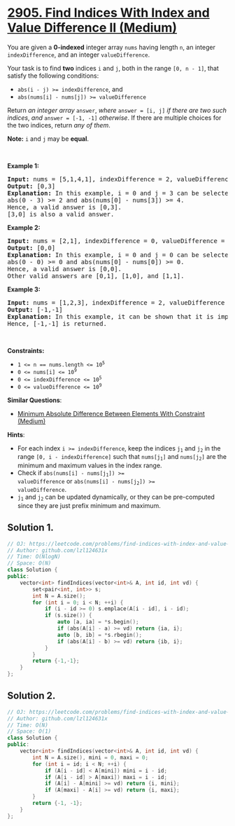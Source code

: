 # [2905. Find Indices With Index and Value Difference II (Medium)](https://leetcode.com/problems/find-indices-with-index-and-value-difference-ii)

<p>You are given a <strong>0-indexed</strong> integer array <code>nums</code> having length <code>n</code>, an integer <code>indexDifference</code>, and an integer <code>valueDifference</code>.</p>

<p>Your task is to find <strong>two</strong> indices <code>i</code> and <code>j</code>, both in the range <code>[0, n - 1]</code>, that satisfy the following conditions:</p>

<ul>
	<li><code>abs(i - j) &gt;= indexDifference</code>, and</li>
	<li><code>abs(nums[i] - nums[j]) &gt;= valueDifference</code></li>
</ul>

<p>Return <em>an integer array</em> <code>answer</code>, <em>where</em> <code>answer = [i, j]</code> <em>if there are two such indices</em>, <em>and</em> <code>answer = [-1, -1]</code> <em>otherwise</em>. If there are multiple choices for the two indices, return <em>any of them</em>.</p>

<p><strong>Note:</strong> <code>i</code> and <code>j</code> may be <strong>equal</strong>.</p>

<p>&nbsp;</p>
<p><strong class="example">Example 1:</strong></p>

<pre>
<strong>Input:</strong> nums = [5,1,4,1], indexDifference = 2, valueDifference = 4
<strong>Output:</strong> [0,3]
<strong>Explanation:</strong> In this example, i = 0 and j = 3 can be selected.
abs(0 - 3) &gt;= 2 and abs(nums[0] - nums[3]) &gt;= 4.
Hence, a valid answer is [0,3].
[3,0] is also a valid answer.
</pre>

<p><strong class="example">Example 2:</strong></p>

<pre>
<strong>Input:</strong> nums = [2,1], indexDifference = 0, valueDifference = 0
<strong>Output:</strong> [0,0]
<strong>Explanation:</strong> In this example, i = 0 and j = 0 can be selected.
abs(0 - 0) &gt;= 0 and abs(nums[0] - nums[0]) &gt;= 0.
Hence, a valid answer is [0,0].
Other valid answers are [0,1], [1,0], and [1,1].
</pre>

<p><strong class="example">Example 3:</strong></p>

<pre>
<strong>Input:</strong> nums = [1,2,3], indexDifference = 2, valueDifference = 4
<strong>Output:</strong> [-1,-1]
<strong>Explanation:</strong> In this example, it can be shown that it is impossible to find two indices that satisfy both conditions.
Hence, [-1,-1] is returned.</pre>

<p>&nbsp;</p>
<p><strong>Constraints:</strong></p>

<ul>
	<li><code>1 &lt;= n == nums.length &lt;= 10<sup>5</sup></code></li>
	<li><code>0 &lt;= nums[i] &lt;= 10<sup>9</sup></code></li>
	<li><code>0 &lt;= indexDifference &lt;= 10<sup>5</sup></code></li>
	<li><code>0 &lt;= valueDifference &lt;= 10<sup>9</sup></code></li>
</ul>


**Similar Questions**:
* [Minimum Absolute Difference Between Elements With Constraint (Medium)](https://leetcode.com/problems/minimum-absolute-difference-between-elements-with-constraint)

**Hints**:
* For each index <code>i >= indexDifference</code>, keep the indices <code>j<sub>1</sub></code> and <code>j<sub>2</sub></code> in the range <code>[0, i - indexDifference]</code> such that <code>nums[j<sub>1</sub>]</code> and <code>nums[j<sub>2</sub>]</code> are the minimum and maximum values in the index range.
* Check if <code>abs(nums[i] - nums[j<sub>1</sub>]) >= valueDifference</code> or <code>abs(nums[i] - nums[j<sub>2</sub>]) >= valueDifference</code>.
* <code>j<sub>1</sub></code> and <code>j<sub>2</sub></code> can be updated dynamically, or they can be pre-computed since they are just prefix minimum and maximum.

## Solution 1.

```cpp
// OJ: https://leetcode.com/problems/find-indices-with-index-and-value-difference-ii
// Author: github.com/lzl124631x
// Time: O(NlogN)
// Space: O(N)
class Solution {
public:
    vector<int> findIndices(vector<int>& A, int id, int vd) {
        set<pair<int, int>> s;
        int N = A.size();
        for (int i = 0; i < N; ++i) {
            if (i - id >= 0) s.emplace(A[i - id], i - id);
            if (s.size()) {
                auto [a, ia] = *s.begin();
                if (abs(A[i] - a) >= vd) return {ia, i};
                auto [b, ib] = *s.rbegin();
                if (abs(A[i] - b) >= vd) return {ib, i};
            }
        }
        return {-1,-1};
    }
};
```

## Solution 2.

```cpp
// OJ: https://leetcode.com/problems/find-indices-with-index-and-value-difference-ii
// Author: github.com/lzl124631x
// Time: O(N)
// Space: O(1)
class Solution {
public:
    vector<int> findIndices(vector<int>& A, int id, int vd) {
        int N = A.size(), mini = 0, maxi = 0;
        for (int i = id; i < N; ++i) {
            if (A[i - id] < A[mini]) mini = i - id;
            if (A[i - id] > A[maxi]) maxi = i - id;
            if (A[i] - A[mini] >= vd) return {i, mini};
            if (A[maxi] - A[i] >= vd) return {i, maxi};
        }
        return {-1, -1};
    }
};
```